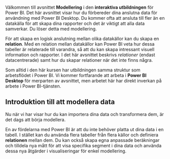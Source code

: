 Välkommen till avsnittet **Modellering** i den **interaktiva utbildningen** för Power BI. Det här avsnittet visar hur du förbereder dina anslutna data för användning med Power BI Desktop. Du kommer ofta att ansluta till fler än en datakälla för att skapa dina rapporter och det är viktigt att alla data samverkar. Du löser detta med modellering.

För att skapa en logisk anslutning mellan olika datakällor kan du skapa en **relation**. Med en relation mellan datakällor kan Power BI veta hur dessa tabeller är relaterade till varandra, så att du kan skapa intressant visuell information och rapporter. I det här avsnittet beskrivs *relationer* (endast datacentrerade) samt hur du skapar relationer när det inte finns några.

Som alltid i den här kursen har utbildningen samma struktur som arbetsflödet i Power BI. Vi kommer fortfarande att arbeta i **Power BI Desktop** för merparten av avsnittet, men arbetet här har direkt inverkan på arbete i Power BI-tjänsten.

## <a name="introduction-to-modeling-your-data"></a>Introduktion till att modellera data
Nu när vi har visar hur du kan importera dina data och transformera dem, är det dags att börja modellera.

En av fördelarna med Power BI är att du inte behöver platta ut dina data i en tabell. I stället kan du använda flera tabeller från flera källor och definiera **relationen** mellan dem. Du kan också skapa egna anpassade beräkningar och tilldela nya mått för att visa specifika segment i dina data och använda dessa nya åtgärder i visualiseringar för enkel modellering.

